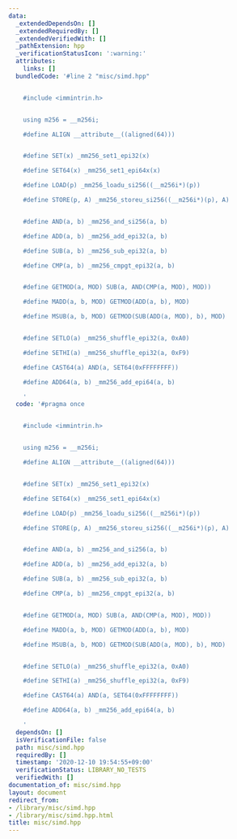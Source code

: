 ```yaml
---
data:
  _extendedDependsOn: []
  _extendedRequiredBy: []
  _extendedVerifiedWith: []
  _pathExtension: hpp
  _verificationStatusIcon: ':warning:'
  attributes:
    links: []
  bundledCode: '#line 2 "misc/simd.hpp"


    #include <immintrin.h>


    using m256 = __m256i;

    #define ALIGN __attribute__((aligned(64)))


    #define SET(x) _mm256_set1_epi32(x)

    #define SET64(x) _mm256_set1_epi64x(x)

    #define LOAD(p) _mm256_loadu_si256((__m256i*)(p))

    #define STORE(p, A) _mm256_storeu_si256((__m256i*)(p), A)


    #define AND(a, b) _mm256_and_si256(a, b)

    #define ADD(a, b) _mm256_add_epi32(a, b)

    #define SUB(a, b) _mm256_sub_epi32(a, b)

    #define CMP(a, b) _mm256_cmpgt_epi32(a, b)


    #define GETMOD(a, MOD) SUB(a, AND(CMP(a, MOD), MOD))

    #define MADD(a, b, MOD) GETMOD(ADD(a, b), MOD)

    #define MSUB(a, b, MOD) GETMOD(SUB(ADD(a, MOD), b), MOD)


    #define SETLO(a) _mm256_shuffle_epi32(a, 0xA0)

    #define SETHI(a) _mm256_shuffle_epi32(a, 0xF9)

    #define CAST64(a) AND(a, SET64(0xFFFFFFFF))

    #define ADD64(a, b) _mm256_add_epi64(a, b)

    '
  code: '#pragma once


    #include <immintrin.h>


    using m256 = __m256i;

    #define ALIGN __attribute__((aligned(64)))


    #define SET(x) _mm256_set1_epi32(x)

    #define SET64(x) _mm256_set1_epi64x(x)

    #define LOAD(p) _mm256_loadu_si256((__m256i*)(p))

    #define STORE(p, A) _mm256_storeu_si256((__m256i*)(p), A)


    #define AND(a, b) _mm256_and_si256(a, b)

    #define ADD(a, b) _mm256_add_epi32(a, b)

    #define SUB(a, b) _mm256_sub_epi32(a, b)

    #define CMP(a, b) _mm256_cmpgt_epi32(a, b)


    #define GETMOD(a, MOD) SUB(a, AND(CMP(a, MOD), MOD))

    #define MADD(a, b, MOD) GETMOD(ADD(a, b), MOD)

    #define MSUB(a, b, MOD) GETMOD(SUB(ADD(a, MOD), b), MOD)


    #define SETLO(a) _mm256_shuffle_epi32(a, 0xA0)

    #define SETHI(a) _mm256_shuffle_epi32(a, 0xF9)

    #define CAST64(a) AND(a, SET64(0xFFFFFFFF))

    #define ADD64(a, b) _mm256_add_epi64(a, b)

    '
  dependsOn: []
  isVerificationFile: false
  path: misc/simd.hpp
  requiredBy: []
  timestamp: '2020-12-10 19:54:55+09:00'
  verificationStatus: LIBRARY_NO_TESTS
  verifiedWith: []
documentation_of: misc/simd.hpp
layout: document
redirect_from:
- /library/misc/simd.hpp
- /library/misc/simd.hpp.html
title: misc/simd.hpp
---
```

